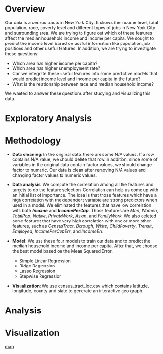 # Overview
Our data is a census tracts in New York City. It shows the income level, total population, race, poverty level and different types of jobs in New York City and surrounding area. We are trying to figure out which of these features affect the median household income and income per capita. We sought to predict the income level based on useful information like population, job positions and other useful features. In addition, we are trying to investigate these questions:
- Which area has higher income per capita?
- Which area has higher unemployment rate?
- Can we integrate these useful features into some predictive models that would predict income level and income per capita in the future?
- What is the relationship between race and median household income?

We wanted to answer these questions after studying and visualizing this data.

# Exploratory Analysis


# Methodology
- **Data cleaning**: In the original data, there are some N/A values. If a row contains N/A value, we should delete that row.In addition, since some of variables in the original data contain factor values, we should change factor to numeric. Our data is clean after removing N/A values and changing factor values to numeric values.

- **Data analysis**: We compute the correlation among all the features and targets to do the feature selection. Correlation can help us come up with an initial list of importance. The idea is that those features which have a high correlation with the dependent variable are strong predictors when used in a model. We eliminated the features that have low correlation with both **_Income_** and **_IncomePerCap_**. Those features are _Men_, _Women_, _TotalPop_, _Native_, _PrivateWork_, _Asian_, and _FamilyWork_. We also deleted some features that have very high correlation with one or more other features, such as _CensusTract_, _Borough_, _White_, _ChildPoverty_, _Transit_, _Employed_, _IncomePerCapErr_, and _IncomeErr_.

- **Model**: We use these four models to train our data and to predict the median household income and income per capita. After that, we choose the best model based on the Mean Squared Error.
  - Simple Linear Regression
  - Ridge Regression
  - Lasso Regression
  - Stepwise Regression
- **Visualization**: We use census_tract_loc.csv which contains latitude, longitude, county and state to generate an interactive geo graph.

# Analysis

# Visualization
[map](https://kzhang49.github.io/data2020-midterm-project/map.html)


